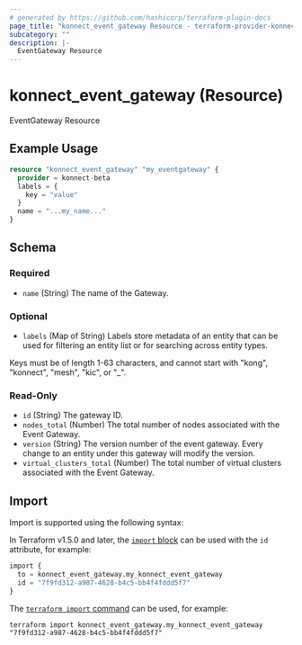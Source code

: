 ```yaml
---
# generated by https://github.com/hashicorp/terraform-plugin-docs
page_title: "konnect_event_gateway Resource - terraform-provider-konnect-beta"
subcategory: ""
description: |-
  EventGateway Resource
---
```


# konnect_event_gateway (Resource)

EventGateway Resource

## Example Usage

```terraform
resource "konnect_event_gateway" "my_eventgateway" {
  provider = konnect-beta
  labels = {
    key = "value"
  }
  name = "...my_name..."
}
```

<!-- schema generated by tfplugindocs -->
## Schema

### Required

- `name` (String) The name of the Gateway.

### Optional

- `labels` (Map of String) Labels store metadata of an entity that can be used for filtering an entity list or for searching across entity types.

Keys must be of length 1-63 characters, and cannot start with "kong", "konnect", "mesh", "kic", or "_".

### Read-Only

- `id` (String) The gateway ID.
- `nodes_total` (Number) The total number of nodes associated with the Event Gateway.
- `version` (String) The version number of the event gateway. Every change to an entity
under this gateway will modify the version.
- `virtual_clusters_total` (Number) The total number of virtual clusters associated with the Event Gateway.

## Import

Import is supported using the following syntax:

In Terraform v1.5.0 and later, the [`import` block](https://developer.hashicorp.com/terraform/language/import) can be used with the `id` attribute, for example:

```terraform
import {
  to = konnect_event_gateway.my_konnect_event_gateway
  id = "7f9fd312-a987-4628-b4c5-bb4f4fddd5f7"
}
```

The [`terraform import` command](https://developer.hashicorp.com/terraform/cli/commands/import) can be used, for example:

```shell
terraform import konnect_event_gateway.my_konnect_event_gateway "7f9fd312-a987-4628-b4c5-bb4f4fddd5f7"
```
